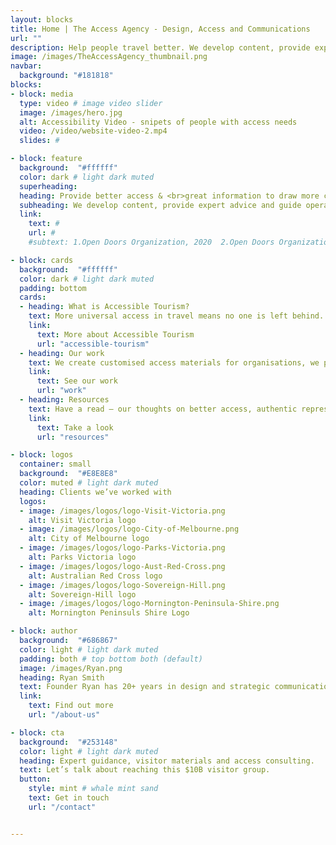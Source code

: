 ```yaml
---
layout: blocks
title: Home | The Access Agency - Design, Access and Communications
url: ""
description: Help people travel better. We develop content, provide expert advice and guide operators towards better visitor access and inclusion.
image: /images/TheAccessAgency_thumbnail.png
navbar:
  background: "#181818"
blocks:
- block: media
  type: video # image video slider
  image: /images/hero.jpg
  alt: Accessibility Video - snipets of people with access needs
  video: /video/website-video-2.mp4
  slides: #

- block: feature
  background:  "#ffffff"
  color: dark # light dark muted
  superheading:
  heading: Provide better access & <br>great information to draw more customers.
  subheading: We develop content, provide expert advice and guide operators towards better visitor access and inclusion.
  link:
    text: #
    url: #
    #subtext: 1.Open Doors Organization, 2020  2.Open Doors Organization, 2020  3.Open Doors Organization, 2020  

- block: cards
  background:  "#ffffff"
  color: dark # light dark muted
  padding: bottom
  cards:
  - heading: What is Accessible Tourism?
    text: More universal access in travel means no one is left behind. It’s more inclusive and it boosts revenue. Tourism for all, access for everyone.
    link:
      text: More about Accessible Tourism
      url: "accessible-tourism"
  - heading: Our work
    text: We create customised access materials for organisations, we provide guidance and we audit physical and digital spaces to enable better access.
    link:
      text: See our work
      url: "work"
  - heading: Resources
    text: Have a read – our thoughts on better access, authentic representation, and including accessibility in the marketing mix.
    link:
      text: Take a look
      url: "resources"

- block: logos
  container: small
  background:  "#E8E8E8"
  color: muted # light dark muted
  heading: Clients we’ve worked with
  logos:
  - image: /images/logos/logo-Visit-Victoria.png
    alt: Visit Victoria logo
  - image: /images/logos/logo-City-of-Melbourne.png
    alt: City of Melbourne logo
  - image: /images/logos/logo-Parks-Victoria.png
    alt: Parks Victoria logo
  - image: /images/logos/logo-Aust-Red-Cross.png
    alt: Australian Red Cross logo  
  - image: /images/logos/logo-Sovereign-Hill.png
    alt: Sovereign-Hill logo
  - image: /images/logos/logo-Mornington-Peninsula-Shire.png
    alt: Mornington Peninsuls Shire Logo

- block: author
  background:  "#686867"
  color: light # light dark muted
  padding: both # top bottom both (default)
  image: /images/Ryan.png
  heading: Ryan Smith
  text: Founder Ryan has 20+ years in design and strategic communications and is a qualified access consultant.
  link:
    text: Find out more
    url: "/about-us"

- block: cta
  background:  "#253148"
  color: light # light dark muted
  heading: Expert guidance, visitor materials and access consulting.
  text: Let’s talk about reaching this $10B visitor group.
  button:
    style: mint # whale mint sand
    text: Get in touch
    url: "/contact"


---
```

